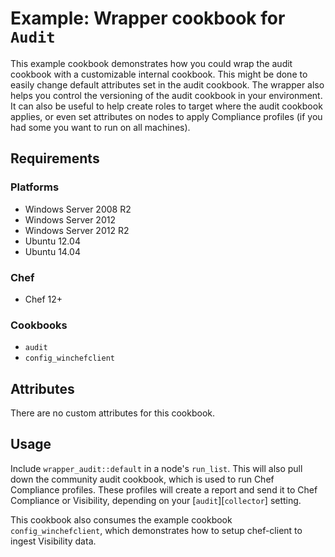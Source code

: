 # Example: Wrapper cookbook for `Audit`
This example cookbook demonstrates how you could wrap the audit cookbook with a customizable internal cookbook.  This might be done to easily change default attributes set in the audit cookbook.  The wrapper also helps you control the versioning of the audit cookbook in your environment.  It can also be useful to help create roles to target where the audit cookbook applies, or even set attributes on nodes to apply Compliance profiles (if you had some you want to run on all machines).

## Requirements

### Platforms
- Windows Server 2008 R2
- Windows Server 2012
- Windows Server 2012 R2
- Ubuntu 12.04
- Ubuntu 14.04

### Chef
- Chef 12+

### Cookbooks
- `audit`
- `config_winchefclient`

## Attributes
There are no custom attributes for this cookbook.

## Usage
Include `wrapper_audit::default` in a node's `run_list`.  This will also pull down the community audit cookbook, which is used to run Chef Compliance profiles.  These profiles will create a report and send it to Chef Compliance or Visibility, depending on your [`audit`][`collector`] setting.

This cookbook also consumes the example cookbook `config_winchefclient`, which demonstrates how to setup chef-client to ingest Visibility data.
